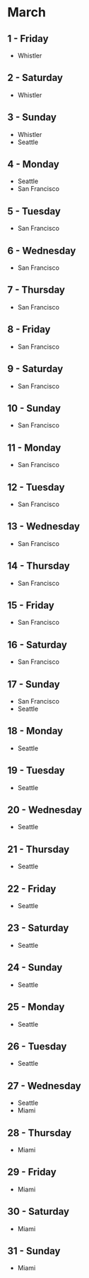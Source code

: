 # March

## 1 - Friday
  - Whistler

## 2 - Saturday
  - Whistler

## 3 - Sunday
  - Whistler
  - Seattle

## 4 - Monday
  - Seattle
  - San Francisco

## 5 - Tuesday
  - San Francisco

## 6 - Wednesday
  - San Francisco

## 7 - Thursday
  - San Francisco

## 8 - Friday
  - San Francisco

## 9 - Saturday
  - San Francisco

## 10 - Sunday
  - San Francisco

## 11 - Monday
  - San Francisco

## 12 - Tuesday
  - San Francisco

## 13 - Wednesday
  - San Francisco

## 14 - Thursday
  - San Francisco

## 15 - Friday
  - San Francisco

## 16 - Saturday
  - San Francisco

## 17 - Sunday
  - San Francisco
  - Seattle

## 18 - Monday
  - Seattle

## 19 - Tuesday
  - Seattle

## 20 - Wednesday
  - Seattle

## 21 - Thursday
  - Seattle

## 22 - Friday
  - Seattle

## 23 - Saturday
  - Seattle

## 24 - Sunday
  - Seattle

## 25 - Monday
  - Seattle

## 26 - Tuesday
  - Seattle

## 27 - Wednesday
  - Seattle
  - Miami

## 28 - Thursday
  - Miami

## 29 - Friday
  - Miami

## 30 - Saturday
  - Miami

## 31 - Sunday
  - Miami
